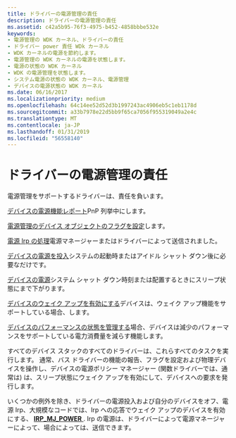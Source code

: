 ```yaml
---
title: ドライバーの電源管理の責任
description: ドライバーの電源管理の責任
ms.assetid: c42a5b95-76f3-4975-b452-4858bbbe532e
keywords:
- 電源管理の WDK カーネル、ドライバーの責任
- ドライバー power 責任 WDk カーネル
- WDK カーネルの電源を節約します。
- 電源管理の WDK カーネルの電源を状態します。
- 電源の状態の WDK カーネル
- WDK の電源管理を状態します。
- システム電源の状態の WDK カーネル、電源管理
- デバイスの電源状態の WDK カーネル
ms.date: 06/16/2017
ms.localizationpriority: medium
ms.openlocfilehash: 64c14ee52d52d3b1997243ac4906eb5c1eb1178d
ms.sourcegitcommit: a33b7978e22d5bb9f65ca7056f955319049a2e4c
ms.translationtype: MT
ms.contentlocale: ja-JP
ms.lasthandoff: 01/31/2019
ms.locfileid: "56558140"
---
```

# <a name="power-management-responsibilities-for-drivers"></a>ドライバーの電源管理の責任





電源管理をサポートするドライバーは、責任を負います。

[デバイスの電源機能レポート](reporting-device-power-capabilities.md)PnP 列挙中にします。

[電源管理のデバイス オブジェクトのフラグを設定](setting-device-object-flags-for-power-management.md)します。

[電源 Irp の処理](handling-power-irps.md)電源マネージャーまたはドライバーによって送信されました。

[デバイスの電源を投入](powering-up-a-device.md)システムの起動時またはアイドル シャット ダウン後に必要なだけです。

[デバイスの電源](powering-down-a-device.md)システム シャット ダウン時刻または配置するときにスリープ状態にまで下がります。

[デバイスのウェイク アップを有効にする](enabling-device-wake-up.md)デバイスは、ウェイク アップ機能をサポートしている場合、します。

[デバイスのパフォーマンスの状態を管理する](managing-device-performance-states.md)場合、デバイスは減少のパフォーマンスをサポートしている電力消費量を減らす機能します。

すべてのデバイス スタックのすべてのドライバーは、これらすべてのタスクを実行します。 通常、バス ドライバーの機能の報告、フラグを設定および物理デバイスを操作し、デバイスの電源ポリシー マネージャー (関数ドライバーでは、通常は) は、スリープ状態にウェイク アップを有効にして、デバイスへの要求を発行します。

いくつかの例外を除き、ドライバーの電源投入および自分のデバイスをオフ、電源 Irp、大規模なコードでは、Irp への応答でウェイク アップのデバイスを有効にする、 [ **IRP\_MJ\_POWER** ](https://msdn.microsoft.com/library/windows/hardware/ff550784). Irp の電源は、ドライバーによって電源マネージャーによって、場合によっては、送信できます。

 

 




